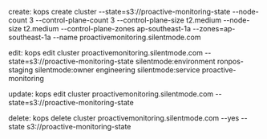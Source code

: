 create:
kops create cluster --state=s3://proactive-monitoring-state --node-count 3 --control-plane-count 3 --control-plane-size t2.medium --node-size t2.medium --control-plane-zones ap-southeast-1a --zones=ap-southeast-1a --name proactivemonitoring.silentmode.com

edit:
kops edit cluster proactivemonitoring.silentmode.com --state=s3://proactive-monitoring-state
silentmode:environment	    ronpos-staging
silentmode:owner	        engineering
silentmode:service	        proactive-monitoring

update:
kops edit cluster proactivemonitoring.silentmode.com --state=s3://proactive-monitoring-state

delete:
kops delete cluster  proactivemonitoring.silentmode.com --yes --state s3://proactive-monitoring-state
